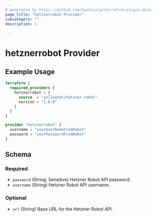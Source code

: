 ```yaml
---
# generated by https://github.com/hashicorp/terraform-plugin-docs
page_title: "hetznerrobot Provider"
subcategory: ""
description: |-
  
---
```


# hetznerrobot Provider



## Example Usage

```terraform
terraform {
  required_providers {
    hetznerrobot = {
      source  = "yellowhat/hetzner-robot"
      version = "1.0.0"
    }
  }
}

provider "hetznerrobot" {
  username = "yourUserNameFromRobot"
  password = "yourPasswordFromRobot"
}
```

<!-- schema generated by tfplugindocs -->
## Schema

### Required

- `password` (String, Sensitive) Hetzner Robot API password.
- `username` (String) Hetzner Robot API username.

### Optional

- `url` (String) Base URL for the Hetzner Robot API.
